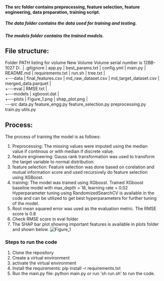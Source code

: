 #### The src folder contains preprocessing, feature selection, feature engineering, data preparation, training script.

##### The data folder contains the data used for training and testing.

##### The models folder contains the trained models.
## File structure: 

Folder PATH listing for volume New Volume
Volume serial number is 12BB-1027
D:.
|   .gitignore
|   app.py
|   best_params.txt
|   config.yml
|   main.py
|   README.md
|   requirements.txt
|   run.sh
|   tree.txt
|   
+---data
|       final_features.csv
|       md_raw_dataset.csv
|       md_target_dataset.csv
|       merged_data.parquet
|       
+---eval
|       RMSE.txt
|       
+---models
|       xgboost.dat
|       
+---plots
|       Figure_1.png
|       shap_plot.png
|       
\---src
        data.py
        feature_engg.py
        feature_selection.py
        preprocessing.py
        train.py
        utils.py
        
## Process:

The process of training the model is as follows:

1. Preprocessing: The missing values were imputed using the median value if continous or with median if discrete value.
2. feature engineering: Gauss rank transformation was used to transform the target variable to normal distribution.
3. feature selection: Feature selection was done based on corelation and mutual information score and used recursively do feature selection using XGBoost.
4. training: The model was trained using XGboost. Trained XGboost baseline model with max_depth = 18, learning rate = 0.02
   Hyperparameter tuning using RandomizedSearchCV is available in the code and can be utilized to get best hyperparameters for further tuning of the model.
5. Root mean squared error was used as the evaluation metric. The RMSE score is 0.8
6. Check RMSE score in eval folder
7. The SHAP bar plot showing important features is available in plots folder and shown below.
   ![Figure_1](https://user-images.githubusercontent.com/36328852/188136359-b2faacfe-feb7-43ae-b9b4-b2ae128a555a.png)

### Steps to run the code

1. Clone the repository
2. Create a virtual environment
3. activate the virtual environment
4. Install the requirements: pip install -r requirements.txt
5. Run the main.py file: python main.py or run 'sh run.sh' to run the code.
